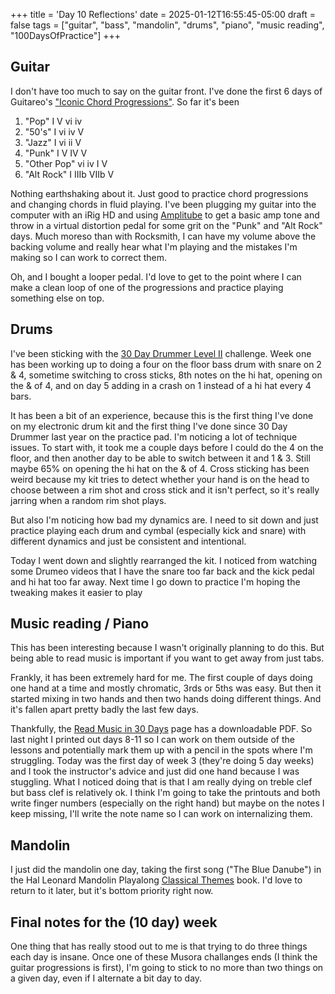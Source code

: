 +++
title = 'Day 10 Reflections'
date = 2025-01-12T16:55:45-05:00
draft = false
tags = ["guitar", "bass", "mandolin", "drums", "piano", "music reading", "100DaysOfPractice"]
+++

## Guitar

I don't have too much to say on the guitar front. I've done the first 6 days of
Guitareo's ["Iconic Chord Progressions"](https://www.musora.com/guitareo/challenge/iconic-chord-progressions/415525/).
So far it's been

1. "Pop" I V vi iv
2. "50's" I vi iv V
3. "Jazz" I vi ii V
4. "Punk" I V IV V
5. "Other Pop" vi iv I V
6. "Alt Rock" I IIIb VIIb V

Nothing earthshaking about it. Just good to practice chord progressions and changing
chords in fluid playing. I've been plugging my guitar into the computer with an
iRig HD and using [Amplitube](https://www.ikmultimedia.com/products/amplitube5cs/)
to get a basic amp tone and throw in a virtual distortion pedal for some grit on
the "Punk" and "Alt Rock" days. Much moreso than with Rocksmith, I can have my
volume above the backing volume and really hear what I'm playing and the mistakes
I'm making so I can work to correct them.

Oh, and I bought a looper pedal. I'd love to get to the point where I can make a
clean loop of one of the progressions and practice playing something else on top.

## Drums

I've been sticking with the [30 Day Drummer Level II](https://www.musora.com/drumeo/challenge/30-day-drummer-level-ii/415524)
challenge. Week one has been working up to doing a four on the floor bass drum
with snare on 2 & 4, sometime switching to cross sticks, 8th notes on the hi hat,
opening on the & of 4, and on day 5 adding in a crash on 1 instead of a hi hat every
4 bars.

It has been a bit of an experience, because this is the first thing I've done on
my electronic drum kit and the first thing I've done since 30 Day Drummer last year
on the practice pad. I'm noticing a lot of technique issues. To start with, it took
me a couple days before I could do the 4 on the floor, and then another day to be
able to switch between it and 1 & 3. Still maybe 65% on opening the hi hat on the
& of 4. Cross sticking has been weird because my kit tries to detect whether your
hand is on the head to choose between a rim shot and cross stick and it isn't perfect,
so it's really jarring when a random rim shot plays.

But also I'm noticing how bad my dynamics are. I need to sit down and just practice
playing each drum and cymbal (especially kick and snare) with different dynamics
and just be consistent and intentional.

Today I went down and slightly rearranged the kit. I noticed from watching some
Drumeo videos that I have the snare too far back and the kick pedal and hi hat
too far away. Next time I go down to practice I'm hoping the tweaking makes it
easier to play

## Music reading / Piano

This has been interesting because I wasn't originally planning to do this. But
being able to read music is important if you want to get away from just tabs.

Frankly, it has been extremely hard for me. The first couple of days doing one
hand at a time and mostly chromatic, 3rds or 5ths was easy. But then it started
mixing in two hands and then two hands doing different things. And it's fallen
apart pretty badly the last few days.

Thankfully, the [Read Music in 30 Days](https://www.musora.com/pianote/challenge/read-music-in-30-days/410337)
page has a downloadable PDF. So last night I printed out days 8-11 so I can work
on them outside of the lessons and potentially mark them up with a pencil in the
spots where I'm struggling. Today was the first day of week 3 (they're doing 5 day
weeks) and I took the instructor's advice and just did one hand because I was
stuggling. What I noticed doing that is that I am really dying on treble clef but
bass clef is relatively ok. I think I'm going to take the printouts and both write
finger numbers (especially on the right hand) but maybe on the notes I keep missing,
I'll write the note name so I can work on internalizing them.

## Mandolin

I just did the mandolin one day, taking the first song ("The Blue Danube") in
the Hal Leonard Mandolin Playalong [Classical Themes](https://www.halleonard.com/product/156777/classical-themes)
book. I'd love to return to it later, but it's bottom priority right now.

## Final notes for the (10 day) week

One thing that has really stood out to me is that trying to do three things each day
is insane. Once one of these Musora challanges ends (I think the guitar progressions
is first), I'm going to stick to no more than two things on a given day, even if
I alternate a bit day to day.